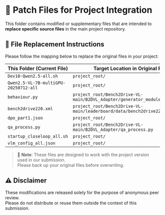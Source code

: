 # 🔧 Patch Files for Project Integration

This folder contains modified or supplementary files that are intended to **replace specific source files** in the main project repository.

## 📁 File Replacement Instructions

Please follow the mapping below to replace the original files in your project:

| This Folder (Current File)      | Target Location in Original Project       |
|----------------------------------|-------------------------------------------|
| `Dev10-Qwen2.5-all.sh`                  | `project_root/`       |
| `Qwen2.5-VL-7B-multiGPU-20250712-all`          | `project_root/`       |
| `behaviour.py`           | `project_root/Bench2Drive-VL-main/B2DVL_Adapter/generator_modules/behaviour.py`        |
| `bench2drive220.xml`           | `project_root/Bench2Drive-VL-main/leaderboard/data/bench2drive220.xml`        |
| `dpo_part1.json`           | `project_root/`        |
| `qa_process.py`           | `project_root/Bench2Drive-VL-main/B2DVL_Adapter/qa_process.py`        |
| `startup_closeloop_all.sh`           | `project_root/`        |
| `vlm_config_all.json`           | `project_root/`        |


> 🔄 **Note**: These files are designed to work with the project version used in our submission.  
> Please back up your original files before overwriting.

## ⚠️ Disclaimer

These modifications are released solely for the purpose of anonymous peer review.  
Please do not distribute or reuse them outside the context of this submission.

